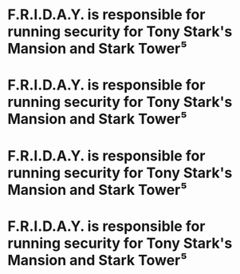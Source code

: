 # F.R.I.D.A.Y. is responsible for running security for Tony Stark's Mansion and Stark Tower⁵
# F.R.I.D.A.Y. is responsible for running security for Tony Stark's Mansion and Stark Tower⁵
# F.R.I.D.A.Y. is responsible for running security for Tony Stark's Mansion and Stark Tower⁵
# F.R.I.D.A.Y. is responsible for running security for Tony Stark's Mansion and Stark Tower⁵
